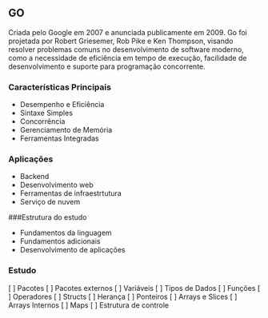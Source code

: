 ## GO

 Criada pelo Google em 2007 e anunciada publicamente em 2009. Go foi projetada por Robert Griesemer, Rob Pike e Ken Thompson, visando resolver problemas comuns no desenvolvimento de software moderno, como a necessidade de eficiência em tempo de execução, facilidade de desenvolvimento e suporte para programação concorrente.

 ### Características Principais

- Desempenho e Eficiência
- Sintaxe Simples
- Concorrência
- Gerenciamento de Memória
- Ferramentas Integradas

### Aplicações

- Backend
- Desenvolvimento web
- Ferramentas de infraestrtutura
- Serviço de nuvem 

###Estrutura do estudo

- Fundamentos da linguagem
- Fundamentos adicionais 
- Desenvolvimento de aplicações

### Estudo

[ ] Pacotes 
[ ] Pacotes externos
[ ] Variáveis
[ ] Tipos de Dados
[ ] Funções
[ ] Operadores
[ ] Structs
[ ] Herança
[ ] Ponteiros
[ ] Arrays e Slices
[ ] Arrays Internos
[ ] Maps
[ ] Estrutura de controle